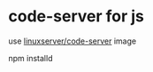 # code-server for js

use [linuxserver/code-server](https://hub.docker.com/r/linuxserver/code-server) image

npm installd

